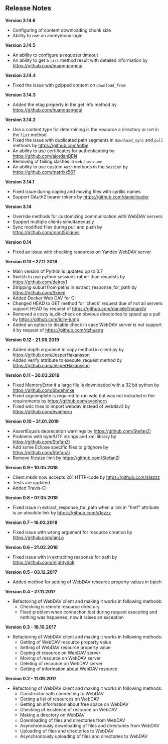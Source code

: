 Release Notes
-------------
**Version 3.14.6**

* Configuring of content downloading chunk size
* Ability to use an anonymous login

**Version 3.14.5**

* An ability to configure a requests timeout
* An ability to get a `list` method result with detailed information by https://github.com/huangganggui

**Version 3.14.4**

* Fixed the issue with gzipped content on `download_from`

**Version 3.14.3**

* Added the etag property in the get info method by https://github.com/huangganggui

**Version 3.14.2**

* Use a content type for determining is the resource a directory or not in the `list` method
* Fixed the issue with duplicated path segments in `download_sync` and `pull` methods by https://github.com/jotbe
* An ability to use certificates for authenticating by https://github.com/ajordanBBN
* Removing of tailing slashes in `web_hostname`
* An ability to use custom `Auth` methods in the `Session` by https://github.com/matrixx567

**Version 3.14.1**

* Fixed issue during coping and moving files with cyrillic names
* Support OAuth2 bearer tokens by https://github.com/danielloader

**Version 3.14**

* Override methods for customizing communication with WebDAV servers
* Support multiple clients simultaneously
* Sync modified files during pull and push by https://github.com/mont5piques

**Version 0.14**

* Fixed an issue with checking resources on Yandex WebDAV server

**Version 0.13 – 27.11.2019**

* Main version of Python is updated up to 3.7
* Switch to use python sessions rather than requests by https://github.com/delrey1
* Stripping suburl from paths in extract_response_for_path by https://github.com/Skeen
* Added Docker Web DAV for CI
* Changed HEAD to GET method for 'check' request due of not all servers support HEAD by request of https://github.com/danieleTrimarchi
* Removed a costy is_dir-check on obvious directories to speed up a pull by https://github.com/jolly-jump
* Added an option to disable check in case WebDAV server is not support it by request of https://github.com/dzhuang

**Version 0.12 - 21.06.2019**

* Added depth argument in copy method in client.py by https://github.com/JesperHakansson
* Added verify attribute to execute_request method by https://github.com/JesperHakansson

**Version 0.11 – 30.03.2019**

* Fixed MemoryError if a large file is downloaded with a 32 bit python by https://github.com/bboehmke
* Fixed argcomplete is required to run wdc but was not included in the requirements by https://github.com/evanhorn
* Fixed wdc tries to import webdav instead of webdav3 by https://github.com/evanhorn

**Version 0.10 – 31.01.2019**

* AssertEquals deprecation warnings by https://github.com/StefanZi
* Problems with byte/UTF strings and xml library by https://github.com/StefanZi
* Add some Eclipse specific files to gitignore by https://github.com/StefanZi
* Remove filesize limit by https://github.com/StefanZi

**Version 0.9 – 10.05.2018**

* Client.mkdir now accepts 201 HTTP-code by https://github.com/a1ezzz
* Tests are updated
* Added Travis-CI

**Version 0.8 – 07.05.2018**

* Fixed issue in extract_response_for_path when a link in "href" attribute is an absolute link by https://github.com/a1ezzz

**Version 0.7 – 16.03.2018**

* Fixed issue with wrong argument for resource creation by https://github.com/janLo

**Version 0.6 – 21.02.2018**

* Fixed issue with in extracting response for path by https://github.com/mightydok

**Version 0.5 – 03.12.2017**

* Added method for setting of WebDAV resource property values in batch

**Version 0.4 - 27.11.2017**

* Refactoring of WebDAV client and making it works in following methods:
  - Checking is remote resource directory
  - Fixed problem when connection lost during request executing and nothing was happened, now it raises an exception

**Version 0.3 - 18.10.2017**

* Refactoring of WebDAV client and making it works in following methods:
  - Getting of WebDAV resource property value
  - Setting of WebDAV resource property value
  - Coping of resource on WebDAV server
  - Moving of resource on WebDAV server
  - Deleting of resource on WebDAV server
  - Getting of information about WebDAV resource

**Version 0.2 - 11.09.2017**

* Refactoring of WebDAV client and making it works in following methods:
  - Constructor with connecting to WebDAV
  - Getting a list of resources on WebDAV
  - Getting an information about free space on WebDAV
  - Checking of existence of resource on WebDAV
  - Making a directory on WebDAV
  - Downloading of files and directories from WebDAV
  - Asynchronously downloading of files and directories from WebDAV
  - Uploading of files and directories to WebDAV
  - Asynchronously uploading of files and directories to WebDAV